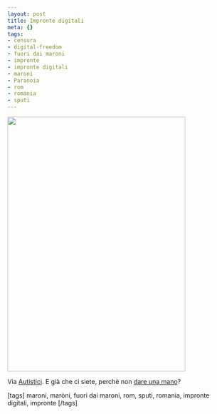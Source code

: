 ```yaml
--- 
layout: post
title: Impronte digitali
meta: {}
tags: 
- censura
- digital-freedom
- fuori dai maroni
- impronte
- impronte digitali
- maroni
- Paranoia
- rom
- romania
- sputi
---
```

<a href='http://www.lastknight.com/download//maggior-sicurezza.jpg'><img src="http://www.lastknight.com/download//maggior-sicurezza.jpg" alt="" title="maggior-sicurezza" width="400" height="571" class="aligncenter size-full wp-image-753" /></a>  
  
Via [Autistici](http://cavallette.autistici.org/2008/07/1901). E già che ci siete, perchè non [dare una mano](http://www.autistici.org/it/who/costs.html)?  
  
[tags] maroni, maròni, fuori dai maroni, rom, sputi, romania, impronte digitali, impronte [/tags] 
